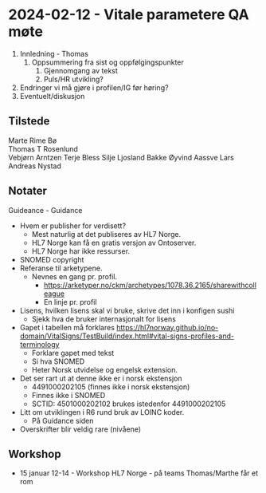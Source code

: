 # 2024-02-12 - Vitale parametere QA møte

1. Innledning - Thomas
   1. Oppsummering fra sist og oppfølgingspunkter  
      1. Gjennomgang av tekst
      2. Puls/HR utvikling?
2. Endringer vi må gjøre i profilen/IG før høring?
3. Eventuelt/diskusjon

## Tilstede

Marte Rime Bø  
Thomas T Rosenlund  
Vebjørn Arntzen
Terje Bless
Silje Ljosland Bakke
Øyvind Aassve
Lars Andreas Nystad

## Notater

Guideance - Guidance  

* Hvem er publisher for verdisett?  
  * Mest naturlig at det publiseres av HL7 Norge.  
  * HL7 Norge kan få en gratis versjon av Ontoserver.  
  * HL7 Norge har ikke ressurser.  
* SNOMED copyright  
* Referanse til arketypene.  
  * Nevnes en gang pr. profil.  
    * https://arketyper.no/ckm/archetypes/1078.36.2165/sharewithcolleague  
    * En linje pr. profil  
* Lisens, hvilken lisens skal vi bruke, skrive det inn i konfigen sushi  
  * Sjekk hva de bruker internasjonalt for lisens  
* Gapet i tabellen må forklares https://hl7norway.github.io/no-domain/VitalSigns/TestBuild/index.html#vital-signs-profiles-and-terminology  
  * Forklare gapet med tekst  
  * Si hva SNOMED  
  * Heter Norsk utvidelse og engelsk extension.  
* Det ser rart ut at denne ikke er i norsk ekstensjon  
  * 4491000202105 (finnes ikke i norsk ekstensjon)  
  * Finnes ikke i SNOMED  
  * SCTID: 4501000202102 brukes istedenfor 4491000202105  
* Litt om utviklingen i R6 rund bruk av LOINC koder.  
  * På Guidance siden  
* Overskrifter blir veldig rare (nivåene)  

## Workshop

* 15 januar 12-14 - Workshop HL7 Norge - på teams Thomas/Marthe får et rom
